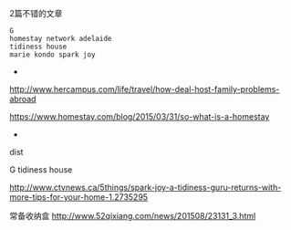 
2篇不错的文章

```
G
homestay network adelaide
tidiness house
marie kondo spark joy
```


-

http://www.hercampus.com/life/travel/how-deal-host-family-problems-abroad

https://www.homestay.com/blog/2015/03/31/so-what-is-a-homestay

-

dist

G tidiness house

http://www.ctvnews.ca/5things/spark-joy-a-tidiness-guru-returns-with-more-tips-for-your-home-1.2735295

常备收纳盒
http://www.52qixiang.com/news/201508/23131_3.html

